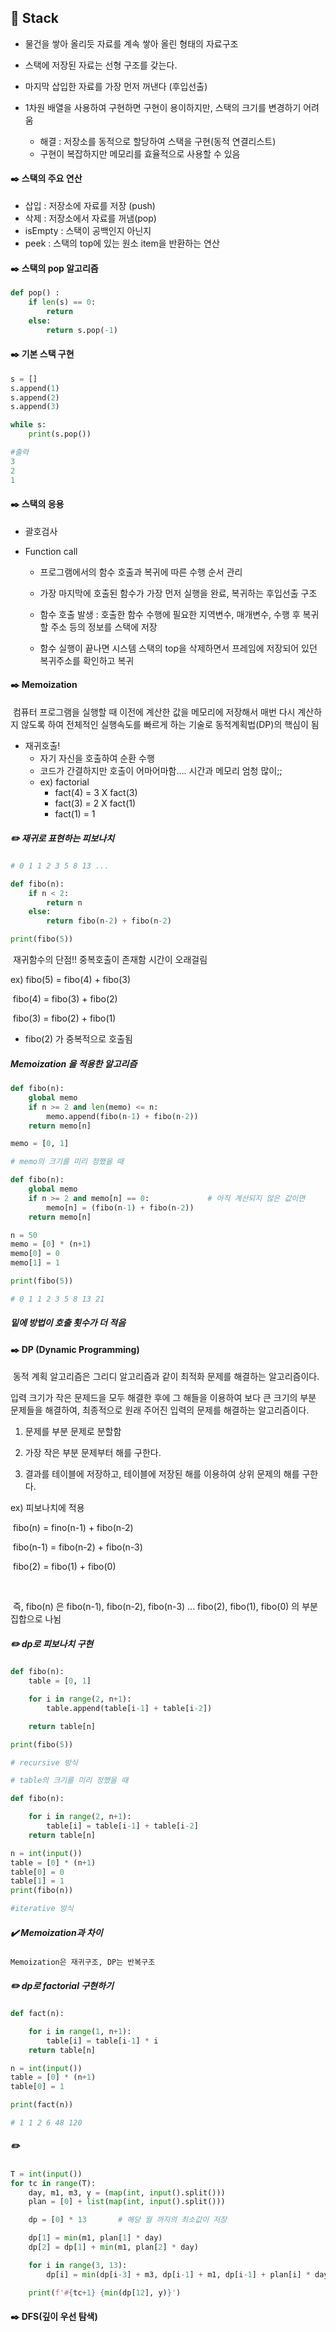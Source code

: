 ## :bookmark_tabs:  Stack



* 물건을 쌓아 올리듯 자료를 계속 쌓아 올린 형태의 자료구조
* 스택에 저장된 자료는 선형 구조를 갖는다.
* 마지막 삽입한 자료를 가장 먼저 꺼낸다 (후입선출)



* 1차원 배열을 사용하여 구현하면 구현이 용이하지만, 스택의 크기를 변경하기 어려움
  * 해결 :  저장소를 동적으로 할당하여 스택을 구현(동적 연결리스트)
  * 구현이 복잡하지만 메모리를 효율적으로 사용할 수 있음



#### :black_nib: 스택의 주요 연산

* 삽입 : 저장소에 자료를 저장 (push)
* 삭제 : 저장소에서 자료를 꺼냄(pop)
* isEmpty : 스택이 공백인지 아닌지
* peek : 스택의 top에 있는 원소 item을 반환하는 연산



#### :black_nib: 스택의 pop 알고리즘

```python
def pop() :
    if len(s) == 0:
        return
    else:
        return s.pop(-1)
```



#### :black_nib: 기본 스택 구현

```python
s = []
s.append(1)
s.append(2)
s.append(3)

while s:
    print(s.pop())

#출력
3
2
1
```



#### :black_nib: 스택의 응용

* 괄호검사

* Function call

  *  프로그램에서의 함수 호출과 복귀에 따른 수행 순서 관리

    * 가장 마지막에 호출된 함수가 가장 먼저 실행을 완료, 복귀하는 후입선출 구조

    * 함수 호출 발생 : 호출한 함수 수행에 필요한 지역변수, 매개변수, 수행 후 복귀할 주소 등의 정보를 스택에 저장

    * 함수 실행이 끝나면 시스템 스택의 top을 삭제하면서 프레임에 저장되어 있던 복귀주소를 확인하고 복귀

      

#### :black_nib: Memoization

​	컴퓨터 프로그램을 실행할 때 이전에 계산한 값을 메모리에 저장해서 매번 다시 계산하지 않도록 하여 전체적인 실행속도를 빠르게 하는 기술로 동적계획법(DP)의 핵심이 됨

* 재귀호출!
  * 자기 자신을 호출하여 순환 수행
  * 코드가 간결하지만 호출이 어마어마함.... 시간과 메모리 엄청 많이;;
  * ex) factorial
    * fact(4) = 3 X fact(3)
    * fact(3) = 2 X fact(1)
    * fact(1) = 1

##### :pencil2: 재귀로 표현하는 피보나치

```python
# 0 1 1 2 3 5 8 13 ...

def fibo(n):
    if n < 2:
        return n
    else:
        return fibo(n-2) + fibo(n-2)

print(fibo(5))
```

​		재귀함수의 단점!! 중복호출이 존재함 시간이 오래걸림

ex) fibo(5) = fibo(4) + fibo(3)

​					fibo(4) = fibo(3) + fibo(2)

​					fibo(3) = fibo(2) + fibo(1)

   * fibo(2) 가 중복적으로 호출됨

     

##### Memoization 을 적용한 알고리즘

```python
def fibo(n):
    global memo
    if n >= 2 and len(memo) <= n:
        memo.append(fibo(n-1) + fibo(n-2))
    return memo[n]

memo = [0, 1]
```

```python
# memo의 크기를 미리 정했을 때

def fibo(n):
    global memo
    if n >= 2 and memo[n] == 0:             # 아직 계산되지 않은 값이면
        memo[n] = (fibo(n-1) + fibo(n-2))
    return memo[n]

n = 50
memo = [0] * (n+1)
memo[0] = 0
memo[1] = 1

print(fibo(5))

# 0 1 1 2 3 5 8 13 21
```

##### 밑에 방법이 호출 횟수가 더 적음



#### :black_nib: DP (Dynamic Programming)

​	동적 계획 알고리즘은 그리디 알고리즘과 같이 최적화 문제를 해결하는 알고리즘이다.

입력 크기가 작은 문제드을 모두 해결한 후에 그 해들을 이용하여 보다 큰 크기의 부분 문제들을 해결하여, 최종적으로 원래 주어진 입력의 문제를 해결하는 알고리즘이다.



1) 문제를 부분 문제로 분할함

2) 가장 작은 부분 문제부터 해를 구한다.

3) 결과를 테이블에 저장하고, 테이블에 저장된 해를 이용하여 상위 문제의 해를 구한다.



ex) 피보나치에 적용

​	fibo(n) = fino(n-1) + fibo(n-2)

​	fibo(n-1) = fibo(n-2) + fibo(n-3)

​	fibo(2) = fibo(1) + fibo(0)

​	

​	즉, fibo(n) 은 fibo(n-1), fibo(n-2), fibo(n-3) ... fibo(2), fibo(1), fibo(0) 의 부분집합으로 나뉨



##### :pencil2: dp로 피보나치 구현

```python
def fibo(n):
    table = [0, 1]

    for i in range(2, n+1):
        table.append(table[i-1] + table[i-2])

    return table[n]

print(fibo(5))

# recursive 방식
```

```python
# table의 크기를 미리 정했을 때

def fibo(n):

    for i in range(2, n+1):
        table[i] = table[i-1] + table[i-2]
    return table[n]

n = int(input())
table = [0] * (n+1)
table[0] = 0
table[1] = 1
print(fibo(n))

#iterative 방식
```



##### :heavy_check_mark: Memoization과 차이

 	Memoization은 재귀구조, DP는 반복구조



##### :pencil2: dp로 factorial 구현하기

```python
def fact(n):

    for i in range(1, n+1):
        table[i] = table[i-1] * i
    return table[n]

n = int(input())
table = [0] * (n+1)
table[0] = 1

print(fact(n))

# 1 1 2 6 48 120
```





##### :pencil2:

```python
T = int(input())
for tc in range(T):
    day, m1, m3, y = (map(int, input().split()))
    plan = [0] + list(map(int, input().split()))

    dp = [0] * 13       # 해당 월 까지의 최소값이 저장

    dp[1] = min(m1, plan[1] * day)
    dp[2] = dp[1] + min(m1, plan[2] * day)

    for i in range(3, 13):
        dp[i] = min(dp[i-3] + m3, dp[i-1] + m1, dp[i-1] + plan[i] * day)

    print(f'#{tc+1} {min(dp[12], y)}')
```



#### :black_nib: DFS(깊이 우선 탐색)

####
